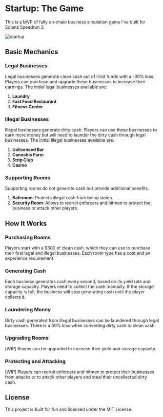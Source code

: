 # Startup: The Game

This is a MVP of fully on-chain business simulation game I've built for Solana Speedrun 3.

![startup](https://github.com/dwrx/startup-game/assets/65243529/191a2544-9c9a-4cac-90b1-754d1ebbe250)

## Basic Mechanics

### Legal Businesses
Legal businesses generate clean cash out of illicit funds with a -30% loss. Players can purchase and upgrade these businesses to increase their earnings. 
The initial legal businesses available are:

1. **Laundry**
2. **Fast Food Restaurant**
3. **Fitness Center**

### Illegal Businesses
Illegal businesses generate dirty cash. Players can use these businesses to earn more money but will need to launder the dirty cash through legal businesses. The initial illegal businesses available are:

1. **Unlicensed Bar**
2. **Cannabis Farm**
3. **Strip Club**
4. **Casino**

### Supporting Rooms
Supporting rooms do not generate cash but provide additional benefits.

1. **Saferoom**: Protects illegal cash from being stolen.
2. **Security Room**: Allows to recruit enforcers and hitmen to protect the business or attack other players.

## How It Works

### Purchasing Rooms
Players start with a $500 of clean cash, which they can use to purchase their first legal and illegal businesses. Each room type has a cost and an experience requirement. 

### Generating Cash
Each business generates cash every second, based on its yield rate and storage capacity. Players need to collect the cash manually. If the storage capacity is full, the business will stop generating cash until the player collects it.

### Laundering Money
Dirty cash generated from illegal businesses can be laundered through legal businesses. There is a 30% loss when converting dirty cash to clean cash.

### Upgrading Rooms
[WIP] Rooms can be upgraded to increase their yield and storage capacity.

### Protecting and Attacking
[WIP] Players can recruit enforcers and hitmen to protect their businesses from attacks or to attack other players and steal their uncollected dirty cash.

## License

This project is built for fun and licensed under the MIT License.
